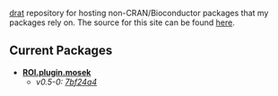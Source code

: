 [drat](https://dirk.eddelbuettel.com/code/drat.html) repository for hosting non-CRAN/Bioconductor packages that my packages rely on.
The source for this site can be found [here](https://github.com/ben-schwen/drat).

## Current Packages
- **[ROI.plugin.mosek](https://github.com/FlorianSchwendinger/ROI.plugin.mosek)**
    - *v0.5-0: [7bf24a4](https://github.com/FlorianSchwendinger/ROI.plugin.mosek/tree/v0.5-0_mosek92)*
